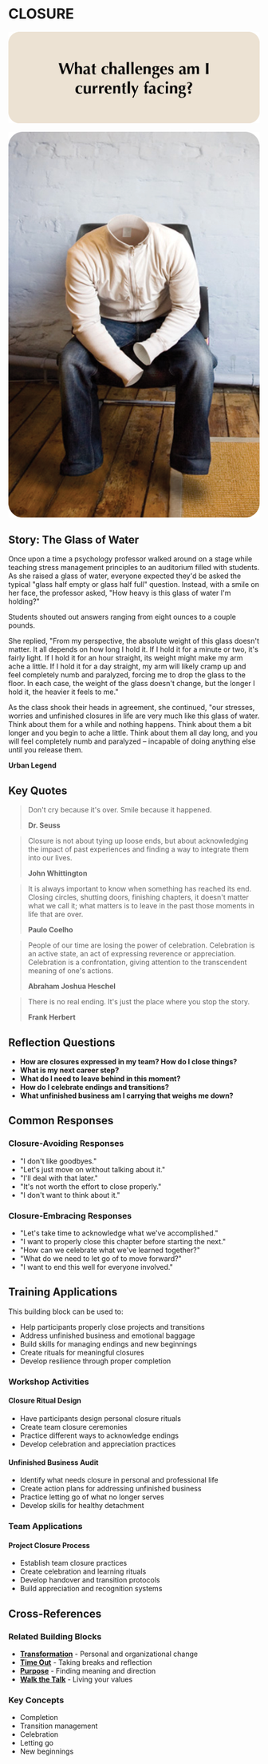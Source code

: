 # CLOSURE

![Closure Question Card](SPEAKUP%20QUESTION%20CARDS%20FOR%20AI/SPEAK_UP_question_cards_AI5.png)

![Closure Photo Card](SPEAKUP%20PHOTO%20CARDS/SPEAK%20UP_Photo_Cards_VER2_4.png)

## Story: The Glass of Water

Once upon a time a psychology professor walked around on a stage while teaching stress management principles to an auditorium filled with students. As she raised a glass of water, everyone expected they'd be asked the typical "glass half empty or glass half full" question. Instead, with a smile on her face, the professor asked, "How heavy is this glass of water I'm holding?"

Students shouted out answers ranging from eight ounces to a couple pounds.

She replied, "From my perspective, the absolute weight of this glass doesn't matter. It all depends on how long I hold it. If I hold it for a minute or two, it's fairly light. If I hold it for an hour straight, its weight might make my arm ache a little. If I hold it for a day straight, my arm will likely cramp up and feel completely numb and paralyzed, forcing me to drop the glass to the floor. In each case, the weight of the glass doesn't change, but the longer I hold it, the heavier it feels to me."

As the class shook their heads in agreement, she continued, "our stresses, worries and unfinished closures in life are very much like this glass of water. Think about them for a while and nothing happens. Think about them a bit longer and you begin to ache a little. Think about them all day long, and you will feel completely numb and paralyzed – incapable of doing anything else until you release them.

**Urban Legend**

## Key Quotes

> Don't cry because it's over. Smile because it happened.
> 
> **Dr. Seuss**

> Closure is not about tying up loose ends, but about acknowledging the impact of past experiences and finding a way to integrate them into our lives.
> 
> **John Whittington**

> It is always important to know when something has reached its end. Closing circles, shutting doors, finishing chapters, it doesn't matter what we call it; what matters is to leave in the past those moments in life that are over.
> 
> **Paulo Coelho**

> People of our time are losing the power of celebration. Celebration is an active state, an act of expressing reverence or appreciation. Celebration is a confrontation, giving attention to the transcendent meaning of one's actions.
> 
> **Abraham Joshua Heschel**

> There is no real ending. It's just the place where you stop the story.
> 
> **Frank Herbert**

## Reflection Questions

- **How are closures expressed in my team? How do I close things?**
- **What is my next career step?**
- **What do I need to leave behind in this moment?**
- **How do I celebrate endings and transitions?**
- **What unfinished business am I carrying that weighs me down?**

## Common Responses

### Closure-Avoiding Responses
- "I don't like goodbyes."
- "Let's just move on without talking about it."
- "I'll deal with that later."
- "It's not worth the effort to close properly."
- "I don't want to think about it."

### Closure-Embracing Responses
- "Let's take time to acknowledge what we've accomplished."
- "I want to properly close this chapter before starting the next."
- "How can we celebrate what we've learned together?"
- "What do we need to let go of to move forward?"
- "I want to end this well for everyone involved."

## Training Applications

This building block can be used to:
- Help participants properly close projects and transitions
- Address unfinished business and emotional baggage
- Build skills for managing endings and new beginnings
- Create rituals for meaningful closures
- Develop resilience through proper completion

### Workshop Activities

#### **Closure Ritual Design**
- Have participants design personal closure rituals
- Create team closure ceremonies
- Practice different ways to acknowledge endings
- Develop celebration and appreciation practices

#### **Unfinished Business Audit**
- Identify what needs closure in personal and professional life
- Create action plans for addressing unfinished business
- Practice letting go of what no longer serves
- Develop skills for healthy detachment

### Team Applications

#### **Project Closure Process**
- Establish team closure practices
- Create celebration and learning rituals
- Develop handover and transition protocols
- Build appreciation and recognition systems

## Cross-References

### Related Building Blocks
- **[Transformation](transformation/README.md)** - Personal and organizational change
- **[Time Out](time-out/README.md)** - Taking breaks and reflection
- **[Purpose](purpose/README.md)** - Finding meaning and direction
- **[Walk the Talk](walk-the-talk/README.md)** - Living your values

### Key Concepts
- Completion
- Transition management
- Celebration
- Letting go
- New beginnings
